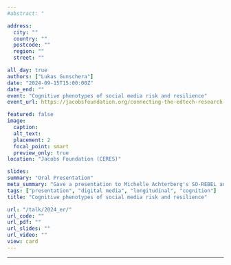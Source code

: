 ```yaml
---
#abstract: "

address:
  city: ""
  country: ""
  postcode: ""
  region: ""
  street: ""

all_day: true
authors: ["Lukas Gunschera"]
date: "2024-09-15T15:00:00Z"
date_end: ""
event: "Cognitive phenotypes of social media risk and resilience"
event_url: https://jacobsfoundation.org/connecting-the-edtech-research-ecosystem-ceres/

featured: false
image:
  caption:
  alt_text:
  placement: 2
  focal_point: smart
  preview_only: true
location: "Jacobs Foundation (CERES)"

slides:
summary: "Oral Presentation"
meta_summary: "Gave a presentation to Michelle Achterberg's SO-REBEL and Eveline Crone's SYNC labs on the cognitive processes linking social media use and mental health. Specifically, this research involves computational and longitudinal modeling of social media use, mental health, and individual differneces in cognitive processes across adolescence."
tags: ["presentation", "digital media", "longitudinal", "cognition"]
title: "Cognitive phenotypes of social media risk and resilience"

url: "/talk/2024_er/"
url_code: ""
url_pdf: ""
url_slides: ""
url_video: ""
view: card
---
```


---
